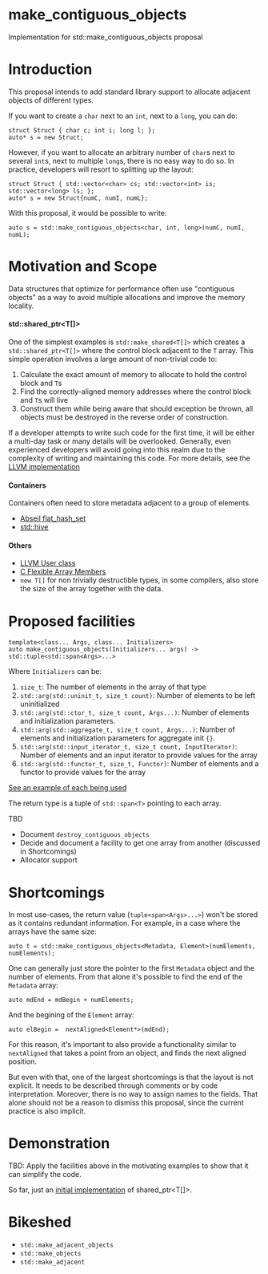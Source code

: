 # make_contiguous_objects
Implementation for std::make_contiguous_objects proposal


# Introduction

This proposal intends to add standard library support to allocate adjacent objects of different types.

If you want to create a `char` next to an `int`, next to a `long`, you can do:
```
struct Struct { char c; int i; long l; };
auto* s = new Struct;
```

However, if you want to allocate an arbitrary number of `char`s next to several `int`s, next to multiple `long`s, there is no easy way to do so.
In practice, developers will resort to splitting up the layout:

```
struct Struct { std::vector<char> cs; std::vector<int> is; std::vector<long> ls; };
auto* s = new Struct{numC, numI, numL};
```

With this proposal, it would be possible to write:
```
auto s = std::make_contiguous_objects<char, int, long>(numC, numI, numL);
```

# Motivation and Scope

Data structures that optimize for performance often use "contiguous objects" as a way to avoid multiple allocations and improve the memory locality.

#### std::shared_ptr<T[]>
One of the simplest examples is `std::make_shared<T[]>` which creates a `std::shared_ptr<T[]>` where the control block adjacent to the `T` array.
This simple operation involves a large amount of non-trivial code to:
1. Calculate the exact amount of memory to allocate to hold the control block and `T`s
2. Find the correctly-aligned memory addresses where the control block and  `T`s will live
3. Construct them while being aware that should exception be thrown, all objects must be destroyed in the reverse order of construction.

If a developer attempts to write such code for the first time, it will be either a multi-day task or many details will be overlooked.
Generally, even experienced developers will avoid going into this realm due to the complexity of writing and maintaining this code.
For more details, see the [LLVM implementation](https://github.com/llvm/llvm-project/blob/2f887c9a760dfdffa584ce84361912fe122ad79f/libcxx/include/__memory/shared_ptr.h#L1139)

#### Containers

Containers often need to store metadata adjacent to a group of elements.

- [Abseil flat_hash_set](https://github.com/abseil/abseil-cpp/blob/d8933b836b1e1aac982b1dd42cc6ac1343a878d5/absl/container/internal/raw_hash_set.h#L1342)
- [std::hive](https://github.com/mattreecebentley/plf_hive/blob/8c2bf6d9606df1d76900751ffffc472e994b529b/plf_hive.h#L174)

#### Others

- [LLVM User class](https://github.com/llvm/llvm-project/blob/1597e5e6932b944c2c382a138e76b757da56b200/llvm/include/llvm/IR/User.h#L63)
- [C Flexible Array Members](https://en.wikipedia.org/wiki/Flexible_array_member)
- `new T[]` for non trivially destructible types, in some compilers, also store the size of the array together with the data.

# Proposed facilities

```
template<class... Args, class... Initializers>
auto make_contiguous_objects(Initializers... args) -> std::tuple<std::span<Args>...>
```
Where `Initializers` can be:

1. `size_t`: The number of elements in the array of that type
2. `std::arg(std::uninit_t, size_t count)`: Number of elements to be left uninitialized
3. `std::arg(std::ctor_t, size_t count, Args...)`: Number of elements and initialization parameters.
4. `std::arg(std::aggregate_t, size_t count, Args...)`: Number of elements and initialization parameters for aggregate init `{}`.
5. `std::arg(std::input_iterator_t, size_t count, InputIterator)`: Number of elements and an input iterator to provide values for the array
6. `std::arg(std::functor_t, size_t, Functor)`: Number of elements and a functor to provide values for the array

[See an example of each being used](https://github.com/brenoguim/make_contiguous_objects/blob/6bbd8ca8f6f4fb5e5c21fb3d1b5442d1dd2a8978/tests/unit/basic.test.cpp#L91)

The return type is a tuple of `std::span<T>` pointing to each array.

TBD
- Document `destroy_contiguous_objects`
- Decide and document a facility to get one array from another (discussed in Shortcomings)
- Allocator support

# Shortcomings

In most use-cases, the return value (`tuple<span<Args>...>`) won't be stored as it contains redundant information.
For example, in a case where the arrays have the same size:
```
auto t = std::make_contiguous_objects<Metadata, Element>(numElements, numElements);
```

One can generally just store the pointer to the first `Metadata` object and the number of elements.
From that alone it's possible to find the end of the `Metadata` array:
```
auto mdEnd = mdBegin + numElements;
```

And the begining of the `Element` array:
```
auto elBegin =  nextAligned<Element*>(mdEnd);
```
For this reason, it's important to also provide a functionality similar to `nextAligned` that takes a point from an object, and finds the next aligned position.

But even with that, one of the largest shortcomings is that the layout is not explicit. It needs to be described through comments or by code interpretation.
Moreover, there is no way to assign names to the fields.
That alone should not be a reason to dismiss this proposal, since the current practice is also implicit.

# Demonstration

TBD: Apply the facilities above in the motivating examples to show that it can simplify the code.

So far, just an [initial implementation](https://github.com/brenoguim/make_contiguous_objects/blob/main/tests/unit/shared_array.test.cpp) of shared_ptr<T[]>.

# Bikeshed

- `std::make_adjacent_objects`
- `std::make_objects`
- `std::make_adjacent`

